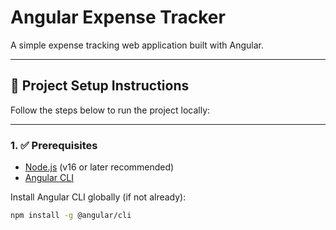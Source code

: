 # Angular Expense Tracker

A simple expense tracking web application built with Angular.

---

## 📁 Project Setup Instructions

Follow the steps below to run the project locally:

---

### 1. ✅ Prerequisites

- [Node.js](https://nodejs.org/) (v16 or later recommended)
- [Angular CLI](https://angular.io/cli)

Install Angular CLI globally (if not already):

```bash
npm install -g @angular/cli
